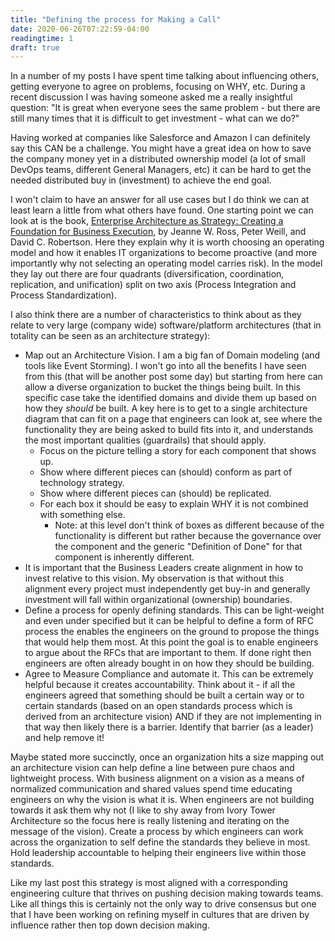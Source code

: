 ```yaml
---
title: "Defining the process for Making a Call"
date: 2020-06-26T07:22:59-04:00
readingtime: 1
draft: true
---
```


In a number of my posts I have spent time talking about influencing others, getting everyone to agree on problems, focusing on WHY, etc.  During a recent discussion I was having someone asked me a really insightful question: "It is great when everyone sees the same problem - but there are still many times that it is difficult to get investment - what can we do?"

Having worked at companies like Salesforce and Amazon I can definitely say this CAN be a challenge.  You might have a great idea on how to save the company money yet in a distributed ownership model (a lot of small DevOps teams, different General Managers, etc) it can be hard to get the needed distributed buy in (investment) to achieve the end goal.

I won't claim to have an answer for all use cases but I do think we can at least learn a little from what others have found.  One starting point we can look at is the book, [Enterprise Architecture as Strategy: Creating a Foundation for Business Execution](https://amzn.to/38cZ0S5), by Jeanne W. Ross, Peter Weill, and David C. Robertson.  Here they explain why it is worth choosing an operating model and how it enables IT organizations to become proactive (and more importantly why not selecting an operating model carries risk).  In the model they lay out there are four quadrants (diversification, coordination, replication, and unification) split on two axis (Process Integration and Process Standardization).

I also think there are a number of characteristics to think about as they relate to very large (company wide) software/platform architectures (that in totality can be seen as an architecture strategy):

* Map out an Architecture Vision.  I am a big fan of Domain modeling (and tools like Event Storming).  I won't go into all the benefits I have seen from this (that will be another post some day) but starting from here can allow a diverse organization to bucket the things being built.  In this specific case take the identified domains and divide them up based on how they *should* be built.  A key here is to get to a single architecture diagram that can fit on a page that engineers can look at, see where the functionality they are being asked to build fits into it, and understands the most important qualities (guardrails) that should apply.
  * Focus on the picture telling a story for each component that shows up.
  * Show where different pieces can (should) conform as part of technology strategy.
  * Show where different pieces can (should) be replicated.
  * For each box it should be easy to explain WHY it is not combined with something else.
    * Note: at this level don't think of boxes as different because of the functionality is different but rather because the governance over the component and the generic "Definition of Done" for that component is inherently different.
* It is important that the Business Leaders create alignment in how to invest relative to this vision.  My observation is that without this alignment every project must independently get buy-in and generally investment will fall within organizational (ownership) boundaries.
* Define a process for openly defining standards.  This can be light-weight and even under specified but it can be helpful to define a form of RFC process the enables the engineers on the ground to propose the things that would help them most.  At this point the goal is to enable engineers to argue about the RFCs that are important to them.  If done right then engineers are often already bought in on how they should be building.
* Agree to Measure Compliance and automate it.  This can be extremely helpful because it creates accountability.  Think about it - if all the engineers agreed that something should be built a certain way or to certain standards (based on an open standards process which is derived from an architecture vision) AND if they are not implementing in that way then likely there is a barrier.  Identify that barrier (as a leader) and help remove it!

Maybe stated more succinctly, once an organization hits a size mapping out an architecture vision can help define a line between pure chaos and lightweight process.  With business alignment on a vision as a means of normalized communication and shared values spend time educating engineers on why the vision is what it is.  When engineers are not building towards it ask them why not (I like to shy away from Ivory Tower Architecture so the focus here is really listening and iterating on the message of the vision).  Create a process by which engineers can work across the organization to self define the standards they believe in most.  Hold leadership accountable to helping their engineers live within those standards.

Like my last post this strategy is most aligned with a corresponding engineering culture that thrives on pushing decision making towards teams.  Like all things this is certainly not the only way to drive consensus but one that I have been working on refining myself in cultures that are driven by influence rather then top down decision making.  
